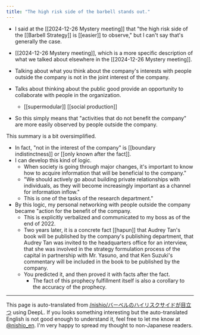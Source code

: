 ```yaml
---
title: "The high risk side of the barbell stands out."
---
```


- I said at the [[2024-12-26 Mystery meeting]] that "the high risk side of the [[Barbell Strategy]] is [[easier]] to observe," but I can't say that's generally the case.

- [[2024-12-26 Mystery meeting]], which is a more specific description of what we talked about elsewhere in the [[2024-12-26 Mystery meeting]].
- Talking about what you think about the company's interests with people outside the company is not in the joint interest of the company.
- Talks about thinking about the public good provide an opportunity to collaborate with people in the organization.
    - [[supermodular]] [[social production]]
- So this simply means that "activities that do not benefit the company" are more easily observed by people outside the company.

This summary is a bit oversimplified.
- In fact, "not in the interest of the company" is [[boundary indistinctness]] or [[only known after the fact]].
- I can develop this kind of logic.
    - When society is going through major changes, it's important to know how to acquire information that will be beneficial to the company."
    - "We should actively go about building private relationships with individuals, as they will become increasingly important as a channel for information inflow."
    - This is one of the tasks of the research department."
- By this logic, my personal networking with people outside the company became "action for the benefit of the company.
    - This is explicitly verbalized and communicated to my boss as of the end of 2022.
    - Two years later, it is a concrete fact [[hapun]] that Audrey Tan's book will be published by the company's publishing department, that Audrey Tan was invited to the headquarters office for an interview, that she was involved in the strategy formulation process of the capital in partnership with Mr. Yasuno, and that Ken Suzuki's commentary will be included in the book to be published by the company.
    - You predicted it, and then proved it with facts after the fact.
        - The fact of this prophecy fulfillment itself is also a corollary to the accuracy of the prophecy.

---
This page is auto-translated from [/nishio/バーベルのハイリスクサイドが目立つ](https://scrapbox.io/nishio/バーベルのハイリスクサイドが目立つ) using DeepL. If you looks something interesting but the auto-translated English is not good enough to understand it, feel free to let me know at [@nishio_en](https://twitter.com/nishio_en). I'm very happy to spread my thought to non-Japanese readers.